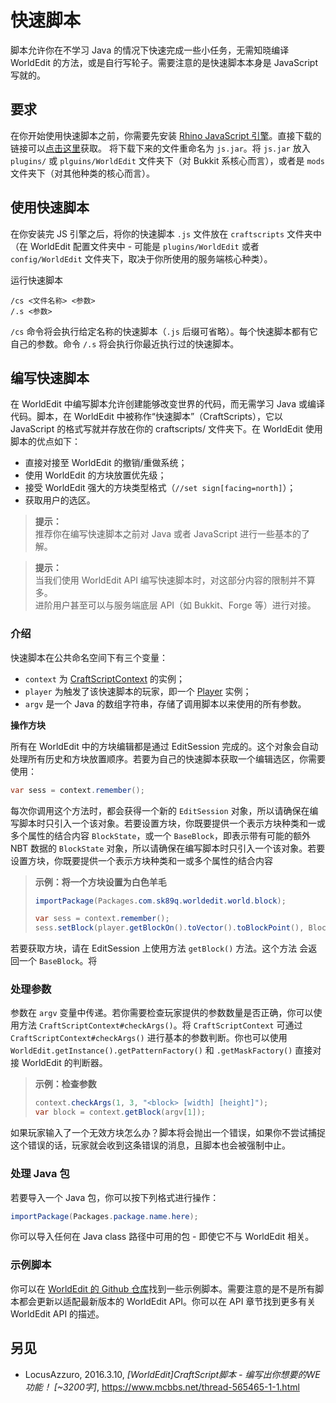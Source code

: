 # 快速脚本

脚本允许你在不学习 Java 的情况下快速完成一些小任务，无需知晓编译 WorldEdit 的方法，或是自行写轮子。需要注意的是快速脚本本身是 JavaScript 写就的。

## 要求

在你开始使用快速脚本之前，你需要先安装 [Rhino JavaScript 引擎](https://github.com/mozilla/rhino/releases)。直接下载的链接可以[点击这里](https://github.com/mozilla/rhino/releases/download/Rhino1_7_13_Release/rhino-runtime-1.7.13.jar)获取。
将下载下来的文件重命名为 `js.jar`。将 `js.jar` 放入 `plugins/` 或 `plguins/WorldEdit` 文件夹下（对 Bukkit 系核心而言），或者是 `mods` 文件夹下（对其他种类的核心而言）。

## 使用快速脚本

在你安装完 JS 引擎之后，将你的快速脚本 `.js` 文件放在 `craftscripts` 文件夹中（在 WorldEdit 配置文件夹中 - 可能是 `plugins/WorldEdit` 或者 `config/WorldEdit` 文件夹下，取决于你所使用的服务端核心种类）。

运行快速脚本

```
/cs <文件名称> <参数>
/.s <参数>
```

`/cs` 命令将会执行给定名称的快速脚本（`.js` 后缀可省略）。每个快速脚本都有它自己的参数。命令 `/.s` 将会执行你最近执行过的快速脚本。

## 编写快速脚本

在 WorldEdit 中编写脚本允许创建能够改变世界的代码，而无需学习 Java 或编译代码。脚本，在 WorldEdit 中被称作“快速脚本”（CraftScripts），它以 JavaScript 的格式写就并存放在你的 craftscripts/ 文件夹下。在 WorldEdit 使用脚本的优点如下：

* 直接对接至 WorldEdit 的撤销/重做系统；
* 使用 WorldEdit 的方块放置优先级；
* 接受 WorldEdit 强大的方块类型格式（`//set sign[facing=north]`）；
* 获取用户的选区。

> **提示：**    
> 推荐你在编写快速脚本之前对 Java 或者 JavaScript 进行一些基本的了解。

> **提示：**    
> 当我们使用 WorldEdit API 编写快速脚本时，对这部分内容的限制并不算多。    
> 进阶用户甚至可以与服务端底层 API（如 Bukkit、Forge 等）进行对接。

### 介绍

快速脚本在公共命名空间下有三个变量：


* `context` 为 [CraftScriptContext](https://github.com/EngineHub/WorldEdit/blob/master/worldedit-core/src/main/java/com/sk89q/worldedit/scripting/CraftScriptContext.java) 的实例；
* `player` 为触发了该快速脚本的玩家，即一个 [Player](https://github.com/EngineHub/WorldEdit/blob/master/worldedit-core/src/main/java/com/sk89q/worldedit/entity/Player.java) 实例；
* `argv` 是一个 Java 的数组字符串，存储了调用脚本以来使用的所有参数。


**操作方块**

所有在 WorldEdit 中的方块编辑都是通过 EditSession 完成的。这个对象会自动处理所有历史和方块放置顺序。若要为自己的快速脚本获取一个编辑选区，你需要使用：
```Java
var sess = context.remember();
```
每次你调用这个方法时，都会获得一个新的 `EditSession` 对象，所以请确保在编写脚本时只引入一个该对象。若要设置方块，你既要提供一个表示方块种类和一或多个属性的结合内容 `BlockState`，或一个 `BaseBlock`，即表示带有可能的额外 NBT 数据的 `BlockState` 对象，所以请确保在编写脚本时只引入一个该对象。若要设置方块，你既要提供一个表示方块种类和一或多个属性的结合内容
> **示例：将一个方块设置为白色羊毛**
> ```Java
> importPackage(Packages.com.sk89q.worldedit.world.block);
> 
> var sess = context.remember();
> sess.setBlock(player.getBlockOn().toVector().toBlockPoint(), BlockTypes.WHITE_WOOL.getDefaultState());
> ```

若要获取方块，请在 EditSession 上使用方法 `getBlock()` 方法。这个方法 会返回一个 `BaseBlock`。将

### 处理参数

参数在 `argv` 变量中传递。若你需要检查玩家提供的参数数量是否正确，你可以使用方法 `CraftScriptContext#checkArgs()`。将
`CraftScriptContext` 可通过 `CraftScriptContext#checkArgs()` 进行基本的参数判断。你也可以使用 `WorldEdit.getInstance().getPatternFactory()` 和 `.getMaskFactory()` 直接对接 WorldEdit 的判断器。

> **示例：检查参数**
> ```Java
> context.checkArgs(1, 3, "<block> [width] [height]");
> var block = context.getBlock(argv[1]);
> ```

如果玩家输入了一个无效方块怎么办？脚本将会抛出一个错误，如果你不尝试捕捉这个错误的话，玩家就会收到这条错误的消息，且脚本也会被强制中止。

### 处理 Java 包

若要导入一个 Java 包，你可以按下列格式进行操作：
```Java
importPackage(Packages.package.name.here);
```

你可以导入任何在 Java class 路径中可用的包 - 即使它不与 WorldEdit 相关。

### 示例脚本

你可以在 [WorldEdit 的 Github 仓库](https://github.com/EngineHub/WorldEdit/tree/master/contrib/craftscripts)找到一些示例脚本。需要注意的是不是所有脚本都会更新以适配最新版本的 WorldEdit API。你可以在 API 章节找到更多有关 WorldEdit API 的描述。

## 另见

* LocusAzzuro, 2016.3.10, *[WorldEdit]CraftScript脚本 - 编写出你想要的WE功能！ [~3200字]*, https://www.mcbbs.net/thread-565465-1-1.html
